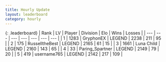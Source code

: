 ```yaml
---
title: Hourly Update
layout: leaderboard
category: hourly
---
```


{: .leaderboard}
| Rank | LV | Player | Division | Elo | Wins | Losses |
| --- | --- | --- | --- | --- | --- | --- |
| <span data-change="0">1</span> | 1283 | <span title="ID: 315148">GryphonEX</span> | LEGEND | <span data-change="0">2238</span> | <span data-change="0">211</span> | <span data-change="0">95</span> |
| <span data-change="1">2</span> | 175 | <span title="ID: 547266">RusselltheBest</span> | LEGEND | <span data-change="0">2165</span> | <span data-change="0">61</span> | <span data-change="0">15</span> |
| <span data-change="-1">3</span> | 1661 | <span title="ID: 164871">Luna Child</span> | LEGEND | <span data-change="-12">2160</span> | <span data-change="0">143</span> | <span data-change="1">65</span> |
| <span data-change="1">4</span> | 33 | <span title="ID: 562983">Paring_Spartner</span> | LEGEND | <span data-change="0">2149</span> | <span data-change="0">79</span> | <span data-change="0">20</span> |
| <span data-change="-1">5</span> | 419 | <span title="ID: 188640">username765</span> | LEGEND | <span data-change="-11">2142</span> | <span data-change="0">217</span> | <span data-change="1">109</span> |